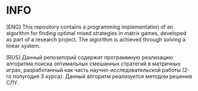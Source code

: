 # INFO  
[ENG] This repository contains a programming implementation of an algorithm for finding optimal mixed strategies in matrix games, developed as part of a research project. The algorithm is achieved through solving a linear system.  

[RUS] Данный репозиторий содержит программную реализацию алгоритма поиска оптимальных смешанных стратегий в матричных играх, разработанный как часть научно-исследовательской работы (2-го полугодия 3 курса). Данный алгоритм реализуется методом решения СЛУ.
